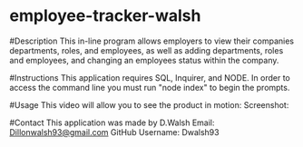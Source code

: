 # employee-tracker-walsh

#Description
This in-line program allows employers to view their companies departments, roles, and employees, as well as adding departments, roles and employees, and changing an employees status within the company.

#Instructions
This application requires SQL, Inquirer, and NODE. In order to access the command line you must run "node index" to begin the prompts.

#Usage
This video will allow you to see the product in motion:
Screenshot:

#Contact
This application was made by D.Walsh
Email: Dillonwalsh93@gmail.com
GitHub Username: Dwalsh93
